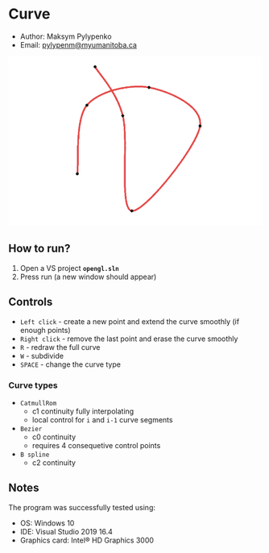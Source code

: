 # Curve
* Author: Maksym Pylypenko
* Email: pylypenm@myumanitoba.ca

![Image](https://github.com/MaksymPylypenko/Curves/blob/master/curve.png)

## How to run?
1. Open a VS project **`opengl.sln`**
2. Press run (a new window should appear)

## Controls
* `Left click` - create a new point and extend the curve smoothly (if enough points)
* `Right click` - remove the last point and erase the curve smoothly 
* `R` - redraw the full curve
* `W`		- subdivide
* `SPACE`	- change the curve type

### Curve types
* `CatmullRom`
  - c1 continuity fully interpolating
  - local control for `i` and `i-1` curve segments
* `Bezier`
  - c0 continuity
  - requires 4 consequetive control points
* `B spline`
  - c2 continuity

## Notes
The program was successfully tested using:
* OS: Windows 10
* IDE: Visual Studio 2019 16.4
* Graphics card: Intel® HD Graphics 3000
